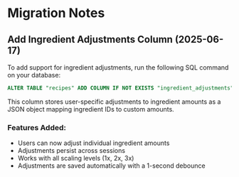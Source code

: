 # Migration Notes

## Add Ingredient Adjustments Column (2025-06-17)

To add support for ingredient adjustments, run the following SQL command on your database:

```sql
ALTER TABLE "recipes" ADD COLUMN IF NOT EXISTS "ingredient_adjustments" jsonb;
```

This column stores user-specific adjustments to ingredient amounts as a JSON object mapping ingredient IDs to custom amounts.

### Features Added:
- Users can now adjust individual ingredient amounts
- Adjustments persist across sessions
- Works with all scaling levels (1x, 2x, 3x)
- Adjustments are saved automatically with a 1-second debounce